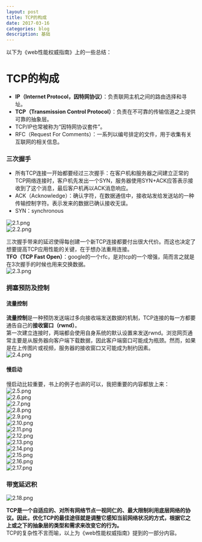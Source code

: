 ```yaml
---
layout: post
title: TCP的构成
date: 2017-03-16
categories: blog
description: 基础
---
```


以下为《web性能权威指南》上的一些总结：        

# TCP的构成        
 - **IP（Internet Protocol，因特网协议）**：负责联网主机之间的路由选择和寻址。        
 - **TCP（Transmission Control Protocol）**：负责在不可靠的传输信道之上提供可靠的抽象层。        
 - TCP/IP也常被称为“因特网协议套件”。        
 - RFC（Request For Comments）：一系列以编号排定的文件，用于收集有关互联网的相关信息。        

### 三次握手        
 - 所有TCP连接一开始都要经过三次握手：在客户机和服务器之间建立正常的TCP网络连接时，客户机先发出一个SYN，服务器使用SYN+ACK应答表示接收到了这个消息，最后客户机再以ACK消息响应。        
 - ACK（Acknowledge）：确认字符，在数据通信中，接收站发给发送站的一种传输控制字符。表示发来的数据已确认接收无误。        
 - SYN：synchronous        

![2.1.png](http://upload-images.jianshu.io/upload_images/3001083-bcc97acf2158eb36.png?imageMogr2/auto-orient/strip%7CimageView2/2/w/1240)        
![2.2.png](http://upload-images.jianshu.io/upload_images/3001083-bb874bce15ede573.png?imageMogr2/auto-orient/strip%7CimageView2/2/w/1240)        

三次握手带来的延迟使得每创建一个新TCP连接都要付出很大代价。而这也决定了想要提高TCP应用性能的关键，在于想办法重用连接。        
**TFO（TCP Fast Open）**：google的一个rfc，是对tcp的一个增强，简而言之就是在3次握手的时候也用来交换数据。        
![2.3.png](http://upload-images.jianshu.io/upload_images/3001083-485d43ed01efde45.png?imageMogr2/auto-orient/strip%7CimageView2/2/w/1240)        

### 拥塞预防及控制        

#### 流量控制        
**流量控制**是一种预防发送端过多向接收端发送数据的机制，TCP连接的每一方都要通告自己的**接收窗口（rwnd）**。        
第一次建立连接时，两端都会使用自身系统的默认设置来发送rwnd。浏览网页通常主要是从服务器向客户端下载数据，因此客户端窗口可能成为瓶颈。然而，如果是在上传图片或视频，服务器的接收窗口又可能成为制约因素。        
![2.4.png](http://upload-images.jianshu.io/upload_images/3001083-a006e33387e30ea1.png?imageMogr2/auto-orient/strip%7CimageView2/2/w/1240)        

#### 慢启动        
慢启动比较重要，书上的例子也讲的可以，我把重要的内容都放上来：        
![2.5.png](http://upload-images.jianshu.io/upload_images/3001083-b44215e0f0690607.png?imageMogr2/auto-orient/strip%7CimageView2/2/w/1240)        
![2.6.png](http://upload-images.jianshu.io/upload_images/3001083-65368826421dea42.png?imageMogr2/auto-orient/strip%7CimageView2/2/w/1240)        
![2.7.png](http://upload-images.jianshu.io/upload_images/3001083-76c899978ac8cf18.png?imageMogr2/auto-orient/strip%7CimageView2/2/w/1240)        
![2.8.png](http://upload-images.jianshu.io/upload_images/3001083-434edf3a247cac35.png?imageMogr2/auto-orient/strip%7CimageView2/2/w/1240)        
![2.9.png](http://upload-images.jianshu.io/upload_images/3001083-37a2628591541d8b.png?imageMogr2/auto-orient/strip%7CimageView2/2/w/1240)        
![2.10.png](http://upload-images.jianshu.io/upload_images/3001083-82914eb72f961f06.png?imageMogr2/auto-orient/strip%7CimageView2/2/w/1240)        
![2.11.png](http://upload-images.jianshu.io/upload_images/3001083-20f383e4dc7ff9ae.png?imageMogr2/auto-orient/strip%7CimageView2/2/w/1240)        
![2.12.png](http://upload-images.jianshu.io/upload_images/3001083-153042f08b90f546.png?imageMogr2/auto-orient/strip%7CimageView2/2/w/1240)        
![2.13.png](http://upload-images.jianshu.io/upload_images/3001083-ae606d6dfb7f07c6.png?imageMogr2/auto-orient/strip%7CimageView2/2/w/1240)        
![2.14.png](http://upload-images.jianshu.io/upload_images/3001083-2c6805440764aac4.png?imageMogr2/auto-orient/strip%7CimageView2/2/w/1240)        
![2.15.png](http://upload-images.jianshu.io/upload_images/3001083-380f1e0260200a25.png?imageMogr2/auto-orient/strip%7CimageView2/2/w/1240)        
![2.16.png](http://upload-images.jianshu.io/upload_images/3001083-5911268a54e950fe.png?imageMogr2/auto-orient/strip%7CimageView2/2/w/1240)        
![2.17.png](http://upload-images.jianshu.io/upload_images/3001083-b1c1cfefe89779c0.png?imageMogr2/auto-orient/strip%7CimageView2/2/w/1240)        

### 带宽延迟积        
![2.18.png](http://upload-images.jianshu.io/upload_images/3001083-5011ddf2db91596d.png?imageMogr2/auto-orient/strip%7CimageView2/2/w/1240)        

**TCP是一个自适应的、对所有网络节点一视同仁的、最大限制利用底层网络的协议。因此，优化TCP的最佳途径就是调整它感知当前网络状况的方式，根据它之上或之下的抽象层的类型和需求来改变它的行为。**        
TCP的复杂性不言而喻，以上为《web性能权威指南》提到的一部分内容。        


